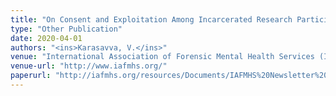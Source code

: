 ```yaml
---
title: "On Consent and Exploitation Among Incarcerated Research Participants"
type: "Other Publication"
date: 2020-04-01
authors: "<ins>Karasavva, V.</ins>"
venue: "International Association of Forensic Mental Health Services (IAFMHS) Newsletter"
venue-url: "http://www.iafmhs.org/"
paperurl: "http://iafmhs.org/resources/Documents/IAFMHS%20Newsletter%202020%205(2)%20Spring.pdf"
---
```

